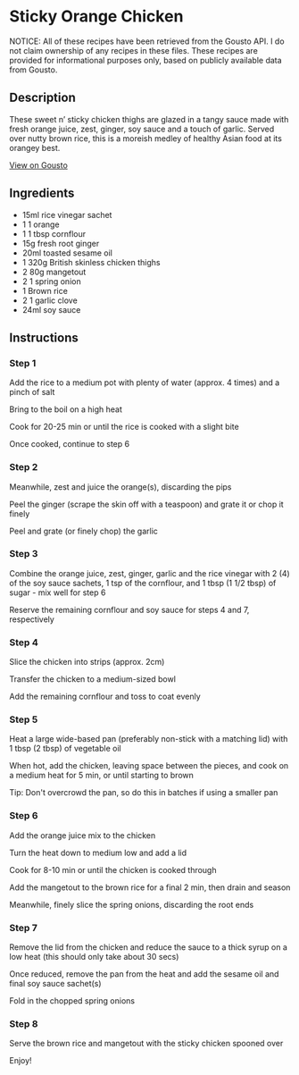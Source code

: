 # Sticky Orange Chicken 

NOTICE: All of these recipes have been retrieved from the Gousto API. I do not claim ownership of any recipes in these files. These recipes are provided for informational purposes only, based on publicly available data from Gousto.

## Description

These sweet n’ sticky chicken thighs are glazed in a tangy sauce made with fresh orange juice, zest, ginger, soy sauce and a touch of garlic. Served over nutty brown rice, this is a moreish medley of healthy Asian food at its orangey best.		 				 				 			

[View on Gousto](https://www.gousto.co.uk/recipes/cookbook/sticky-orange-chicken)

## Ingredients

- 15ml rice vinegar sachet
- 1 1 orange
- 1 1 tbsp cornflour
- 15g fresh root ginger 
- 20ml toasted sesame oil
- 1 320g British skinless chicken thighs
- 2 80g mangetout
- 2 1 spring onion
- 1 Brown rice
- 2 1 garlic clove
- 24ml soy sauce

## Instructions

### Step 1

Add the rice to a medium pot with plenty of water (approx. 4 times) and a pinch of salt


Bring to the boil on a high heat


Cook for 20-25 min or until the rice is cooked with a slight bite


Once cooked, continue to step 6

### Step 2

Meanwhile, zest and juice the orange<span class="text-danger">(s)</span>, discarding the pips


Peel the ginger (scrape the skin off with a teaspoon) and grate it or chop it finely


Peel and grate (or finely chop) the garlic

### Step 3

Combine the orange juice, zest, ginger, garlic and the rice vinegar with 2 <span class="text-danger">(4)</span> of the soy sauce sachets, 1 tsp of the cornflour, and 1 tbsp <span class="text-danger">(1 1/2 tbsp)</span> of sugar - mix well for step 6


Reserve the remaining cornflour and soy sauce for steps 4 and 7, respectively

### Step 4

Slice the chicken into strips (approx. 2cm) 


Transfer the chicken to a medium-sized bowl


Add the remaining cornflour and toss to coat evenly

### Step 5

Heat a large wide-based pan (preferably non-stick with a matching lid) with 1 tbsp <span class="text-danger">(2 tbsp)</span> of vegetable oil 


When hot, add the chicken, leaving space between the pieces, and cook on a medium heat for 5 min, or until starting to brown


Tip: Don't overcrowd the pan, so do this in batches if using a smaller pan

### Step 6

Add the orange juice mix to the chicken


Turn the heat down to medium low and add a lid


Cook for 8-10 min or until the chicken is cooked through


Add the mangetout to the brown rice for a final 2 min, then drain and season


Meanwhile, finely slice the spring onions, discarding the root ends

### Step 7

Remove the lid from the chicken and reduce the sauce to a thick syrup on a low heat (this should only take about 30 secs)


Once reduced, remove the pan from the heat and add the sesame oil and final soy sauce sachet<span class="text-danger">(s)</span>


Fold in the chopped spring onions

### Step 8

Serve the brown rice and mangetout with the sticky chicken spooned over


Enjoy!

